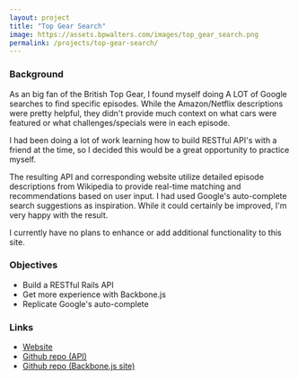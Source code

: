 ```yaml
---
layout: project
title: "Top Gear Search"
image: https://assets.bpwalters.com/images/top_gear_search.png
permalink: /projects/top-gear-search/
---
```


<h3>Background</h3>
<p>As an big fan of the British Top Gear, I found myself doing A LOT of Google searches to find specific episodes.  While the Amazon/Netflix descriptions were pretty helpful, they didn't provide much context on what cars were featured or what challenges/specials were in each episode.</p>
<p>I had been doing a lot of work learning how to build RESTful API's with a friend at the time, so I decided this would be a great opportunity to practice myself.</p>
<p>The resulting API and corresponding website utilize detailed episode descriptions from Wikipedia to provide real-time matching and recommendations based on user input.  I had used Google's auto-complete search suggestions as inspiration.  While it could certainly be improved, I'm very happy with the result.</p>
<p>I currently have no plans to enhance or add additional functionality to this site.</p>
<h3>Objectives</h3>
<ul>
    <li>Build a RESTful Rails API</li>
    <li>Get more experience with Backbone.js</li>
    <li>Replicate Google's auto-complete</li>
</ul>
<h3>Links</h3>
<ul>
    <li><a href="https://topgearsearch.com/">Website</a></li>
    <li><a href="https://github.com/bendrick92/tg-api">Github repo (API)</a></li>
    <li><a href="https://github.com/bendrick92/tg-search-website">Github repo (Backbone.js site)</a></li>
</ul>